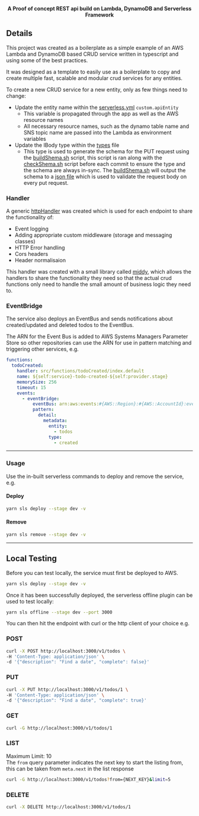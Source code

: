 <div align="center">
  <p><strong>A Proof of concept REST api build on Lambda, DynamoDB and Serverless Framework</strong></p>
</div>

## Details

This project was created as a boilerplate as a simple example of an AWS Lambda and DynamoDB based CRUD service written in typescript and using some of the best practices.

It was designed as a template to easily use as a boilerplate to copy and create multiple fast, scalable and modular crud services for any entities.

To create a new CRUD service for a new entity, only as few things need to change:

- Update the entity name within the [serverless.yml](serverless.yml) `custom.apiEntity`
  - This variable is propagated through the app as well as the AWS resource names
  - All necessary resource names, such as the dynamo table name and SNS topic name are passed into the Lambda as environment variables
- Update the IBody type within the [types](src/types.ts) file
  - This type is used to generate the schema for the PUT request using the [buildShema.sh](scripts/buildSchema.sh) script, this script is ran along with the [checkShema.sh](scripts/checkShema.sh) script before each commit to ensure the type and the schema are always in-sync. The [buildShema.sh](scripts/buildSchema.sh) will output the schema to a [json file](src/schema/putEvent.schema.json) which is used to validate the request body on every put request.

### Handler

A generic [httpHandler](src/lib/httpHandler.ts) was created which is used for each endpoint to share the functionality of:

- Event logging
- Adding appropriate custom middleware (storage and messaging classes)
- HTTP Error handling
- Cors headers
- Header normalisaion

This handler was created with a small library called [middy](https://www.npmjs.com/package/middy), which allows the handlers to share the functionality they need so that the actual crud functions only need to handle the small amount of business logic they need to.

### EventBridge

The service also deploys an EventBus and sends notifications about created/updated and deleted todos to the EventBus.

The ARN for the Event Bus is added to AWS Systems Managers Parameter Store so other repositories can use the ARN for use in pattern matching and triggering other services, e.g.

```yaml
functions:
  todoCreated:
    handler: src/functions/todoCreated/index.default
    name: ${self:service}-todo-created-${self:provider.stage}
    memorySize: 256
    timeout: 15
    events:
      - eventBridge:
          eventBus: arn:aws:events:#{AWS::Region}:#{AWS::AccountId}:event-bus/todos-dev-v1
          pattern:
            detail:
              metadata:
                entity:
                  - todos
                type:
                  - created
```

---

### Usage

Use the in-built serverless commands to deploy and remove the service, e.g.

#### Deploy

```bash
yarn sls deploy --stage dev -v
```

#### Remove

```bash
yarn sls remove --stage dev -v
```

---

## Local Testing

Before you can test locally, the service must first be deployed to AWS.

```bash
yarn sls deploy --stage dev -v
```

Once it has been successfully deployed, the serverless offline plugin can be used to test locally:

```bash
yarn sls offline --stage dev --port 3000
```

You can then hit the endpoint with curl or the http client of your choice e.g.

### POST

```bash
curl -X POST http://localhost:3000/v1/todos \
-H 'Content-Type: application/json' \
-d '{"description": "Find a date", "complete": false}'
```

### PUT

```bash
curl -X PUT http://localhost:3000/v1/todos/1 \
-H 'Content-Type: application/json' \
-d '{"description": "Find a date", "complete": true}'
```

### GET

```bash
curl -G http://localhost:3000/v1/todos/1
```

### LIST

Maximum Limit: 10  
The `from` query parameter indicates the next key to start the listing from, this can be taken from `meta.next` in the list response

```bash
curl -G http://localhost:3000/v1/todos?from={NEXT_KEY}&limit=5
```

### DELETE

```bash
curl -X DELETE http://localhost:3000/v1/todos/1
```

